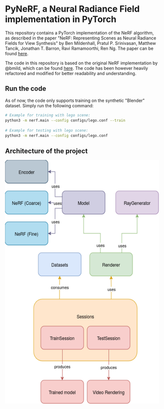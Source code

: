 # PyNeRF, a Neural Radiance Field implementation in PyTorch

This repository contains a PyTorch implementation of the NeRF algorithm, as
described in the paper "NeRF: Representing Scenes as Neural Radiance Fields for
View Synthesis" by Ben Mildenhall, Pratul P. Srinivasan, Matthew Tancik,
Jonathan T. Barron, Ravi Ramamoorthi, Ren Ng. The paper can be found
[here](https://arxiv.org/abs/2003.08934).

The code in this repository is based on the original NeRF implementation by
@bmild, which can be found [here](https://github.com/bmild/nerf). The code has
been however heavily refactored and modified for better readability and
understanding.

## Run the code

As of now, the code only supports training on the synthetic "Blender" dataset.
Simply run the following command:

```bash
# Example for training with lego scene:
python3 -m nerf.main --config configs/lego.conf --train

# Example for testing with lego scene:
python3 -m nerf.main --config configs/lego.conf
```

## Architecture of the project

<img src="images/architecture.png" alt="project architecture" height="800"/>
